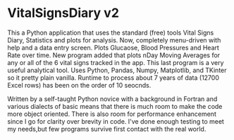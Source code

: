 # VitalSignsDiary v2
This a Python application that uses the standard (free) tools
 Vital Signs Diary, Statistics and plots for analysis.  Now, completely menu-driven with help and a data entry screen.  Plots Glucaose, Blood Pressures and Heart Rate over time. New program added that plots nDay Moving Averages for any or all of the 6 vital signs tracked in the app.  This last program is a very useful analytical tool.
 Uses Python, Pandas, Numpy, Matplotlib, and TKinter so it pretty plain vanilla. Runtime to process about 7 years of data (12700 Excel rows) has been on the order of 10 seocnds.
 
 Written by a self-taught Python novice with a background in Fortran and various dialects  of basic means that there is much room to make the code more object oriented.  There is also room for performance enhancement since I go for clarity over brevity in code.  I've done enough testing to meet my needs,but few programs survive first contact with the real world.
